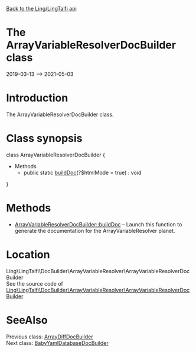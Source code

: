 [Back to the Ling/LingTalfi api](https://github.com/lingtalfi/LingTalfi/blob/master/doc/api/Ling/LingTalfi.md)



The ArrayVariableResolverDocBuilder class
================
2019-03-13 --> 2021-05-03






Introduction
============

The ArrayVariableResolverDocBuilder class.



Class synopsis
==============


class <span class="pl-k">ArrayVariableResolverDocBuilder</span>  {

- Methods
    - public static [buildDoc](https://github.com/lingtalfi/LingTalfi/blob/master/doc/api/Ling/LingTalfi/DocBuilder/ArrayVariableResolver/ArrayVariableResolverDocBuilder/buildDoc.md)(?$htmlMode = true) : void

}






Methods
==============

- [ArrayVariableResolverDocBuilder::buildDoc](https://github.com/lingtalfi/LingTalfi/blob/master/doc/api/Ling/LingTalfi/DocBuilder/ArrayVariableResolver/ArrayVariableResolverDocBuilder/buildDoc.md) &ndash; Launch this function to generate the documentation for the ArrayVariableResolver planet.





Location
=============
Ling\LingTalfi\DocBuilder\ArrayVariableResolver\ArrayVariableResolverDocBuilder<br>
See the source code of [Ling\LingTalfi\DocBuilder\ArrayVariableResolver\ArrayVariableResolverDocBuilder](https://github.com/lingtalfi/LingTalfi/blob/master/DocBuilder/ArrayVariableResolver/ArrayVariableResolverDocBuilder.php)



SeeAlso
==============
Previous class: [ArrayDiffDocBuilder](https://github.com/lingtalfi/LingTalfi/blob/master/doc/api/Ling/LingTalfi/DocBuilder/ArrayDiff/ArrayDiffDocBuilder.md)<br>Next class: [BabyYamlDatabaseDocBuilder](https://github.com/lingtalfi/LingTalfi/blob/master/doc/api/Ling/LingTalfi/DocBuilder/BabyYamlDatabase/BabyYamlDatabaseDocBuilder.md)<br>
